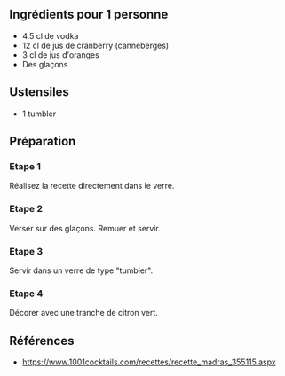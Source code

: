 ## Ingrédients pour 1 personne

- 4.5 cl de vodka
- 12 cl de jus de cranberry (canneberges)
- 3 cl de jus d'oranges
- Des glaçons

## Ustensiles

- 1 tumbler

## Préparation

### Etape 1

Réalisez la recette directement dans le verre.

### Etape 2

Verser sur des glaçons. Remuer et servir.

### Etape 3

Servir dans un verre de type "tumbler".

### Etape 4

Décorer avec une tranche de citron vert.

## Références

- <https://www.1001cocktails.com/recettes/recette_madras_355115.aspx>
